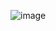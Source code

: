 ![image](https://github.com/Wahidmshafin/Real-Estate-Oracle-Database-Management/assets/65916726/101b839d-8176-4cb9-892d-e0fa2ce5f846)
